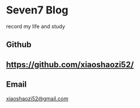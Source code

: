 # Seven7 Blog
record my life and study
## Github
https://github.com/xiaoshaozi52/
---
## Email
xiaoshaozi52@gmail.com